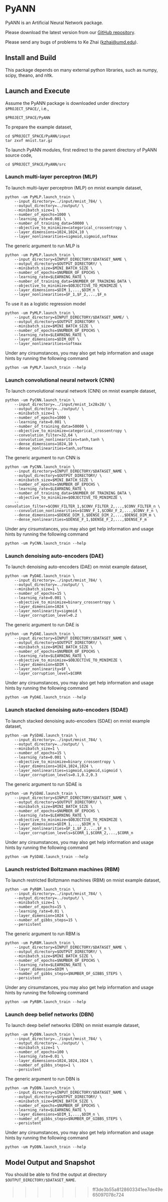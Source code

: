PyANN
==========

PyANN is an Artificial Neural Network package.

Please download the latest version from our [GitHub repository](https://github.com/kzhai/PyANN).

Please send any bugs of problems to Ke Zhai (kzhai@umd.edu).

Install and Build
----------

This package depends on many external python libraries, such as numpy, scipy, theano, and nltk.

Launch and Execute
----------

Assume the PyANN package is downloaded under directory ```$PROJECT_SPACE/```, i.e., 

	$PROJECT_SPACE/PyANN

To prepare the example dataset,

	cd $PROJECT_SPACE/PyANN/input
	tar zxvf mnist.tar.gz

To launch PyANN modules, first redirect to the parent directory of PyANN source code,

	cd $PROJECT_SPACE/PyANN/src

### Launch multi-layer perceptron (MLP)

To launch multi-layer perceptron (MLP) on mnist example dataset,

	python -um PyMLP.launch_train \
		--input_directory=../input/mnist_784/ \
		--output_directory=../output/ \
		--minibatch_size=1 \
		--number_of_epochs=1000 \
		--learning_rate=0.001 \
		--number_of_training_data=50000 \
		--objective_to_minimize=categorical_crossentropy \
		--layer_dimensions=1024,1024,10 \
		--layer_nonlinearities=sigmoid,sigmoid,softmax

The generic argument to run MLP is

	python -um PyMLP.launch_train \
		--input_directory=$INPUT_DIRECTORY/$DATASET_NAME \
		--output_directory=$OUTPUT_DIRECTORY/ \
		--minibatch_size=$MINI_BATCH_SIZE \
		--number_of_epochs=$NUMBER_OF_EPOCHS \
	  	--learning_rate=$LEARNING_RATE \
		--number_of_training_data=$NUMBER_OF_TRAINING_DATA \
		--objective_to_minimize=$OBJECTIVE_TO_MINIMIZE \
		--layer_dimensions=$DIM_1,...,$DIM_n \
		--layer_nonlinearities=$F_1,$F_2,...,$F_n

To use it as a logistic regression model

	python -um PyMLP.launch_train \
		--input_directory=$INPUT_DIRECTORY/$DATASET_NAME/ \
		--output_directory=$OUTPUT_DIRECTORY \
		--minibatch_size=$MINI_BATCH_SIZE \
		--number_of_epochs=$NUMBER_OF_EPOCHS \
		--learning_rate=$LEARNING_RATE \
		--layer_dimensions=$DIM_OUT \
		--layer_nonlinearities=softmax

Under any cirsumstances, you may also get help information and usage hints by running the following command

	python -um PyMLP.launch_train --help

### Launch convolutional neural network (CNN)

To launch convolutional neural network (CNN) on mnist example dataset,

	python -um PyCNN.launch_train \
		--input_directory=../input/mnist_1x28x28/ \
		--output_directory=../output/ \
		--minibatch_size=1 \
		--number_of_epochs=1000 \
		--learning_rate=0.001 \
		--number_of_training_data=50000 \
		--objective_to_minimize=categorical_crossentropy \
		--convolution_filter=32,64 \
		--convolution_nonlinearities=tanh,tanh \
		--dense_dimensions=1024,10 \
		--dense_nonlinearities=tanh,softmax

The generic argument to run CNN is

	python -um PyCNN.launch_train \
		--input_directory=$INPUT_DIRECTORY/$DATASET_NAME \
		--output_directory=$OUTPUT_DIRECTORY/ \
		--minibatch_size=$MINI_BATCH_SIZE \
		--number_of_epochs=$NUMBER_OF_EPOCHS \
	  	--learning_rate=$LEARNING_RATE \
		--number_of_training_data=$NUMBER_OF_TRAINING_DATA \
		--objective_to_minimize=$OBJECTIVE_TO_MINIMIZE \
		--convolution_filter=$CONV_FILTER_1,$CONV_FILTER_2,...,$CONV_FILTER_n \
		--convolution_nonlinearities=$CONV_F_1,$CONV_F_2,...,$CONV_F_n \
		--dense_dimensions=$DENSE_DIM_1,$DENSE_DIM_2,...,$DENSE_DIM_m \
		--dense_nonlinearities=$DENSE_F_1,$DENSE_F_2,...,$DENSE_F_m

Under any cirsumstances, you may also get help information and usage hints by running the following command

	python -um PyCNN.launch_train --help

### Launch denoising auto-encoders (DAE)

To launch denoising auto-encoders (DAE) on mnist example dataset,

	python -um PyDAE.launch_train \
		--input_directory=../input/mnist_784/ \
		--output_directory=../output/ \
		--minibatch_size=1 \
		--number_of_epochs=15 \
		--learning_rate=0.001 \
		--objective_to_minimize=binary_crossentropy \
		--layer_dimension=1024 \
		--layer_nonlinearity=sigmoid \
		--layer_corruption_level=0.2
  
The generic argument to run DAE is

	python -um PyDAE.launch_train \
		--input_directory=$INPUT_DIRECTORY/$DATASET_NAME \
		--output_directory=$OUTPUT_DIRECTORY/ \
		--minibatch_size=$MINI_BATCH_SIZE \
		--number_of_epochs=$NUMBER_OF_EPOCHS \
	  	--learning_rate=$LEARNING_RATE \
		--objective_to_minimize=$OBJECTIVE_TO_MINIMIZE \
		--layer_dimension=$DIM \
		--layer_nonlinearity=$F \
		--layer_corruption_level=$CORR

Under any cirsumstances, you may also get help information and usage hints by running the following command

	python -um PyDAE.launch_train --help

### Launch stacked denoising auto-encoders (SDAE)

To launch stacked denoising auto-encoders (SDAE) on mnist example dataset,

	python -um PySDAE.launch_train \
		--input_directory=../input/mnist_784/ \
		--output_directory=../output/ \
		--minibatch_size=1 \
		--number_of_epochs=15 \
		--learning_rate=0.001 \
		--objective_to_minimize=binary_crossentropy \
		--layer_dimensions=1024,1024,1024 \
		--layer_nonlinearities=sigmoid,sigmoid,sigmoid \
		--layer_corruption_levels=0.1,0.2,0.3

The generic argument to run SDAE is

	python -um PySDAE.launch_train \
		--input_directory=$INPUT_DIRECTORY/$DATASET_NAME \
		--output_directory=$OUTPUT_DIRECTORY/ \
		--minibatch_size=$MINI_BATCH_SIZE \
		--number_of_epochs=$NUMBER_OF_EPOCHS \
	  	--learning_rate=$LEARNING_RATE \
		--objective_to_minimize=$OBJECTIVE_TO_MINIMIZE \
		--layer_dimensions=$DIM_1,...,$DIM_n \
		--layer_nonlinearities=$F_1,$F_2,...,$F_n \
		--layer_corruption_levels=$CORR_1,$CORR_2,...,$CORR_n

Under any cirsumstances, you may also get help information and usage hints by running the following command

	python -um PySDAE.launch_train --help

### Launch restricted Boltzmann machines (RBM)

To launch restricted Boltzmann machines (RBM) on mnist example dataset,

	python -um PyRBM.launch_train \
		--input_directory=../input/mnist_784/ \
		--output_directory=../output/ \
		--minibatch_size=1 \
		--number_of_epochs=15 \
		--learning_rate=0.01 \
		--layer_dimension=1024 \
		--number_of_gibbs_steps=15 \
		--persistent
		
The generic argument to run RBM is

	python -um PyRBM.launch_train \
		--input_directory=$INPUT_DIRECTORY/$DATASET_NAME \
		--output_directory=$OUTPUT_DIRECTORY/ \
		--minibatch_size=$MINI_BATCH_SIZE \
		--number_of_epochs=$NUMBER_OF_EPOCHS \
	  	--learning_rate=$LEARNING_RATE \
		--layer_dimension=$DIM \
		--number_of_gibbs_steps=$NUMBER_OF_GIBBS_STEPS \
		--persistent

Under any cirsumstances, you may also get help information and usage hints by running the following command

	python -um PyRBM.launch_train --help

### Launch deep belief networks (DBN)

To launch deep belief networks (DBN) on mnist example dataset,

	python -um PyDBN.launch_train \
		--input_directory=../input/mnist_784/ \
		--output_directory=../output/ \
		--minibatch_size=1 \
		--number_of_epochs=100 \
		--learning_rate=0.01 \
		--layer_dimensions=1024,1024,1024 \
		--number_of_gibbs_steps=1 \
		--persistent
		
The generic argument to run DBN is 

	python -um PyDBN.launch_train \
		--input_directory=$INPUT_DIRECTORY/$DATASET_NAME \
		--output_directory=$OUTPUT_DIRECTORY/ \
		--minibatch_size=$MINI_BATCH_SIZE \
		--number_of_epochs=$NUMBER_OF_EPOCHS \
	  	--learning_rate=$LEARNING_RATE \
		--layer_dimensions=$DIM_1,...,$DIM_n \
		--number_of_gibbs_steps=$NUMBER_OF_GIBBS_STEPS \
		--persistent

Under any cirsumstances, you may also get help information and usage hints by running the following command

	python -um PyDBN.launch_train --help

Model Output and Snapshot
----------

You should be able to find the output at directory ```$OUTPUT_DIRECTORY/$DATASET_NAME```.
>>>>>>> ff3de3b55a8128603341ee7de49e65097078c724
